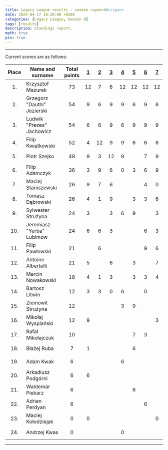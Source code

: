 ```yaml
---
title: Legacy League results - season <span>#0</span>
date: 2025-04-17 18:20:00 +0200
categories: [Legacy League, Season 0]
tags: [results]
description: Standings report.
math: true
pin: true
---
```


---

Current scores are as follows:

|   Place   | Name and surname            | Total points | [1][league-0-1] | [2][league-0-2] | [3][league-0-3] | [4][league-0-4] | [5][league-0-5] | [6][league-0-6] | [7][league-0-7] |
|:---------:|-----------------------------|:------------:|:---------------:|:---------------:|:---------------:|:---------------:|:---------------:|:---------------:|:---------------:|
| $$ 1. $$  | Krzysztof Mazurek           |   $$ 73 $$   |       12        |        7        |        6        |       12        |       12        |       12        |       12        |
| $$ 2. $$  | Grzegorz "Dauthi" Jezierski |   $$ 54 $$   |        9        |        6        |        9        |        9        |        6        |        9        |        6        |
| $$ 3. $$  | Ludwik "Prezes" Jachowicz   |   $$ 54 $$   |        6        |        6        |        9        |        6        |        9        |        9        |        9        |
| $$ 4. $$  | Filip Kwiatkowski           |   $$ 52 $$   |        4        |       12        |        9        |        9        |        6        |        6        |        6        |
| $$ 5. $$  | Piotr Szejko                |   $$ 49 $$   |        9        |        3        |       12        |        9        |                 |        7        |        9        |
| $$ 6. $$  | Filip Adamczyk              |   $$ 36 $$   |        3        |        9        |        6        |        0        |        3        |        6        |        9        |
| $$ 7. $$  | Maciej Staniszewski         |   $$ 26 $$   |        9        |        7        |        6        |                 |                 |        4        |        0        |
| $$ 8. $$  | Tomasz Dąbrowski            |   $$ 26 $$   |        4        |        1        |        9        |                 |        3        |        3        |        6        |
| $$ 9. $$  | Sylwester Strużyna          |   $$ 24 $$   |        3        |                 |        3        |        6        |        9        |                 |        3        |
| $$ 10. $$ | Jeremiasz "Yerba" Lubimow   |   $$ 24 $$   |        6        |        6        |        3        |                 |                 |        6        |        3        |
| $$ 11. $$ | Filip Pawłowski             |   $$ 21 $$   |                 |        6        |                 |                 |                 |        9        |        6        |
| $$ 12. $$ | Antoine Albertelli          |   $$ 21 $$   |        5        |                 |        6        |                 |        3        |                 |        7        |
| $$ 13. $$ | Marcin Nowakowski           |   $$ 18 $$   |        4        |        1        |        3        |                 |        3        |        3        |        4        |
| $$ 14. $$ | Bartosz Litwin              |   $$ 12 $$   |        3        |        3        |        0        |        6        |                 |        0        |                 |
| $$ 15. $$ | Ziemowit Strużyna           |   $$ 12 $$   |                 |                 |                 |        3        |        9        |                 |                 |
| $$ 16. $$ | Mikołaj Wyspiański          |   $$ 12 $$   |        9        |                 |                 |                 |                 |                 |        3        |
| $$ 17. $$ | Rafał Mikołajczuk           |   $$ 10 $$   |                 |                 |                 |                 |        7        |        3        |                 |
| $$ 18. $$ | Błażej Ruba                 |   $$ 7 $$    |        1        |                 |                 |                 |        6        |                 |                 |
| $$ 19. $$ | Adam Kwak                   |   $$ 6 $$    |                 |                 |                 |        6        |                 |                 |                 |
| $$ 20. $$ | Arkadiusz Podgórni          |   $$ 6 $$    |        6        |                 |                 |                 |                 |                 |                 |
| $$ 21. $$ | Waldemar Piekarz            |   $$ 6 $$    |                 |                 |                 |                 |        6        |                 |                 |
| $$ 22. $$ | Adrian Perdyan              |   $$ 6 $$    |                 |                 |                 |                 |                 |        6        |                 |
| $$ 23. $$ | Maciej Kołodziejak          |   $$ 0 $$    |        0        |                 |                 |                 |                 |                 |        0        |
| $$ 24. $$ | Andrzej Kwas                |   $$ 0 $$    |                 |                 |                 |        0        |                 |                 |                 |

[league-0-1]: ../Legacy-League-0-1
[league-0-2]: ../Legacy-League-0-2
[league-0-3]: ../Legacy-League-0-3
[league-0-4]: ../Legacy-League-0-4
[league-0-5]: ../Legacy-League-0-5
[league-0-6]: ../Legacy-League-0-6
[league-0-7]: ../Legacy-League-0-7

---
